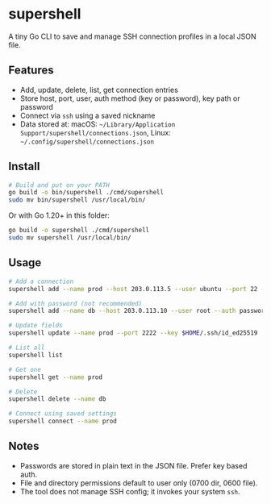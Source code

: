 # supershell

A tiny Go CLI to save and manage SSH connection profiles in a local JSON file.

## Features
- Add, update, delete, list, get connection entries
- Store host, port, user, auth method (key or password), key path or password
- Connect via `ssh` using a saved nickname
- Data stored at: macOS: `~/Library/Application Support/supershell/connections.json`, Linux: `~/.config/supershell/connections.json`

## Install
```bash
# Build and put on your PATH
go build -o bin/supershell ./cmd/supershell
sudo mv bin/supershell /usr/local/bin/
```

Or with Go 1.20+ in this folder:
```bash
go build -o supershell ./cmd/supershell
sudo mv supershell /usr/local/bin/
```

## Usage
```bash
# Add a connection
supershell add --name prod --host 203.0.113.5 --user ubuntu --port 22 --auth key --key $HOME/.ssh/id_rsa

# Add with password (not recommended)
supershell add --name db --host 203.0.113.10 --user root --auth password --password secret

# Update fields
supershell update --name prod --port 2222 --key $HOME/.ssh/id_ed25519

# List all
supershell list

# Get one
supershell get --name prod

# Delete
supershell delete --name db

# Connect using saved settings
supershell connect --name prod
```

## Notes
- Passwords are stored in plain text in the JSON file. Prefer key based auth.
- File and directory permissions default to user only (0700 dir, 0600 file).
- The tool does not manage SSH config; it invokes your system `ssh`.
